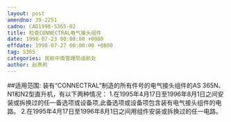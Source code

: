 ```yaml
---
layout: post
amendno: 39-2251
cadno: CAD1998-S365-02
title: 检查CONNECTRAL电气接头组件
date: 1998-07-23 00:00:00 +0800
effdate: 1998-07-27 00:00:00 +0800
tag: S365
categories: 民航中南管理局适航处
author: 赵燕莉
---
```


##适用范围:
装有“CONNECTRAL”制造的所有件号的电气接头组件的AS 365N、N1和N2型直升机，有以下两种情况：
1.在1995年4月17日至1996年8月1日之间安装或拆换过的任一备选项或设备项,此备选项或设备项包含装有电气接头组件的电路。
2.在1995年4月17日至1996年8月1日之间用组件安装或拆换过的任一电路。

